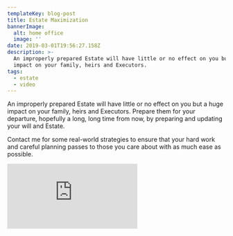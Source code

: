```yaml
---
templateKey: blog-post
title: Estate Maximization
bannerImage:
  alt: home office
  image: ''
date: 2019-03-01T19:56:27.158Z
description: >-
  An improperly prepared Estate will have little or no effect on you but a huge
  impact on your family, heirs and Executors.
tags:
  - estate
  - video
---
```

An improperly prepared Estate will have little or no effect on you but a huge impact on your family, heirs and Executors. Prepare them for your departure, hopefully a long, long time from now, by preparing and updating your will and Estate.

Contact me for some real-world strategies to ensure that your hard work and careful planning passes to those you care about with as much ease as possible.

<iframe class="FlexEmbed-content" src="https://player.vimeo.com/video/205295454" allowfullscreen="" frameborder="0"></iframe>
